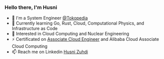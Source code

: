 ### Hello there, I'm Husni

- 🔭 I'm a System Engineer [@Tokopedia](https://www.tokopedia.com/)
- 🌱 Currently learning Go, Rust, Cloud, Computational Physics, and Infrastructure as Code
- 👀 Interested in Cloud Computing and Nuclear Engineering
- ⚡ Certificated on [Associate Cloud Engineer](https://www.credential.net/c2cbc5cd-b8ca-41fc-8417-f618631078e1) and Alibaba Cloud Associate Cloud Computing
- 📫 Reach me on Linkedin [Husni Zuhdi](https://www.linkedin.com/in/husni-naufal-zuhdi/)

<!--
Here are some ideas to get you started:

- 🔭 I’m currently working on ...
- 🌱 I’m currently learning ...
- 👯 I’m looking to collaborate on ...
- 🤔 I’m looking for help with ...
- 💬 Ask me about ...
- 📫 How to reach me: ...
- 😄 Pronouns: ...
- ⚡ Fun fact: ...
-->
